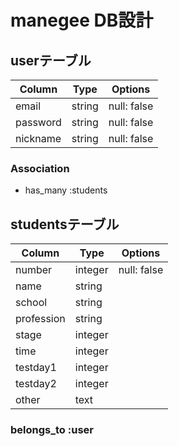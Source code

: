 # manegee DB設計
## userテーブル
|Column|Type|Options|
|------|----|-------|
|email|string|null: false|
|password|string|null: false|
|nickname|string|null: false|
### Association
- has_many :students

## studentsテーブル
|Column|Type|Options|
|------|----|-------|
|number|integer|null: false|
|name|string||
|school|string|
|profession|string|
|stage|integer|
|time|integer|
|testday1|integer|
|testday2|integer|
|other|text|
### belongs_to :user